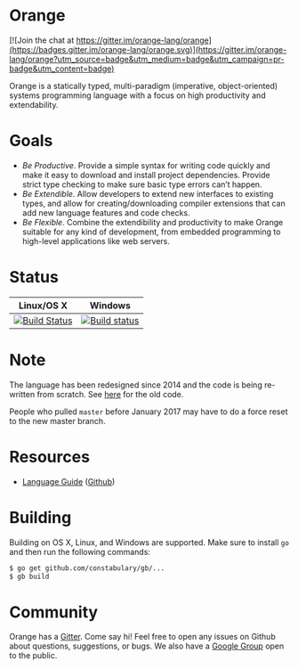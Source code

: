 # Orange

[![Join the chat at https://gitter.im/orange-lang/orange](https://badges.gitter.im/orange-lang/orange.svg)](https://gitter.im/orange-lang/orange?utm_source=badge&utm_medium=badge&utm_campaign=pr-badge&utm_content=badge)

Orange is a statically typed, multi-paradigm (imperative, object-oriented) systems programming language with a focus on high productivity and extendability.

# Goals

- _Be Productive_. Provide a simple syntax for writing code quickly and make it easy to download and install project dependencies. Provide strict type checking to make sure basic type errors can’t happen.
- _Be Extendible_. Allow developers to extend new interfaces to existing types, and allow for creating/downloading compiler extensions that can add new language features and code checks.
- _Be Flexible_. Combine the extendibility and productivity to make Orange suitable for any kind of development, from embedded programming to high-level applications like web servers.

# Status

Linux/OS X  | Windows
------------- | -------------
[![Build Status](https://travis-ci.org/orange-lang/orange.svg?branch=master)](https://travis-ci.org/orange-lang/orange) | [![Build status](https://ci.appveyor.com/api/projects/status/r4y46n573riuqfv1/branch/master?svg=true)](https://ci.appveyor.com/project/rfratto/orange-9no7j/branch/master)

# Note

The language has been redesigned since 2014 and the code is being re-written from scratch. See [here](https://github.com/orange-lang/orange/tree/inactive/rev-0) for the old code.

People who pulled `master` before January 2017 may have to do a force reset to the new master branch. 

# Resources

* [Language Guide](http://docs.orange-lang.org/v/rev-3/) ([Github](https://github.com/orange-lang/orange-docs/tree/rev-3))

# Building
Building on OS X, Linux, and Windows are supported. Make sure to install `go` and then run the following commands:

```sh 
$ go get github.com/constabulary/gb/...
$ gb build 
``` 

# Community

Orange has a [Gitter](https://gitter.im/orange-lang/orange?utm_source=share-link&utm_medium=link&utm_campaign=share-link). Come say hi! Feel free to open any issues on Github about questions, suggestions, or bugs. We also have a [Google Group](https://groups.google.com/forum/#!forum/orange-lang) open to the public.
